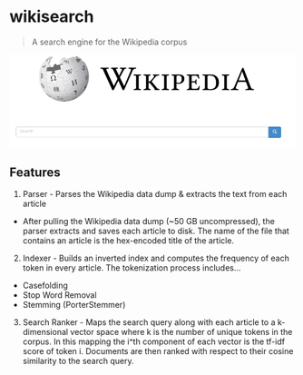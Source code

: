 # wikisearch
> A search engine for the Wikipedia corpus

<div style="text-align:center"><img src ="screenshot.png" /></div>

## Features

1. Parser - Parses the Wikipedia data dump & extracts the text from each article
* After pulling the Wikipedia data dump (~50 GB uncompressed), the parser extracts and saves each article to disk. The name of the file that contains an article is the hex-encoded title of the article.

2. Indexer - Builds an inverted index and computes the frequency of each token in every article. The tokenization process includes...
* Casefolding
* Stop Word Removal
* Stemming (PorterStemmer)

3. Search Ranker - Maps the search query along with each article to a k-dimensional vector space where k is the number of unique tokens in the corpus. In this mapping the i^th component of each vector is the tf-idf score of token i. Documents are then ranked with respect to their cosine similarity to the search query.
